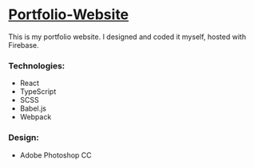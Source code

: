 # [Portfolio-Website](https://alexandrubrancu.com)

This is my portfolio website. I designed and coded it myself, hosted with Firebase.

### Technologies:
 - React
 - TypeScript
 - SCSS
 - Babel.js
 - Webpack

### Design:
 - Adobe Photoshop CC
